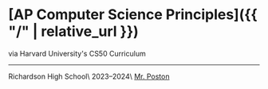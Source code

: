 # [AP Computer Science Principles]({{ "/" | relative_url }})

via Harvard University's CS50 Curriculum

---

Richardson High School\\
2023–2024\\
[Mr. Poston](mailto:john.poston@risd.org)
